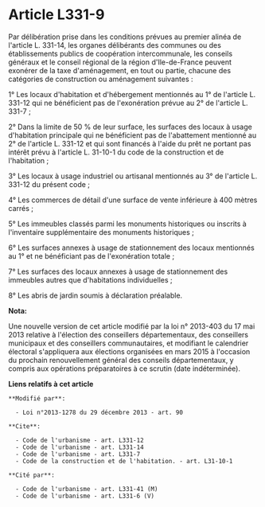 # Article L331-9

Par délibération prise dans les conditions prévues au premier alinéa de l'article L. 331-14, les organes délibérants des
communes ou des établissements publics de coopération intercommunale, les conseils généraux et le conseil régional de la
région d'Ile-de-France peuvent exonérer de la taxe d'aménagement, en tout ou partie, chacune des catégories de construction
ou aménagement suivantes : 

1° Les locaux d'habitation et d'hébergement mentionnés au 1° de l'article L. 331-12 qui ne bénéficient pas de l'exonération
prévue au 2° de l'article L. 331-7 ; 

2° Dans la limite de 50 % de leur surface, les surfaces des locaux à usage d'habitation principale qui ne bénéficient pas de
l'abattement mentionné au 2° de l'article L. 331-12 et qui sont financés à l'aide du prêt ne portant pas intérêt prévu à
l'article L. 31-10-1 du code de la construction et de l'habitation ; 

3° Les locaux à usage industriel ou artisanal  mentionnés au 3° de l'article L. 331-12 du présent code ; 

4° Les commerces de détail d'une surface de vente inférieure à 400 mètres carrés ; 

5° Les immeubles classés parmi les monuments historiques ou inscrits à l'inventaire supplémentaire des monuments
historiques ;

6° Les surfaces annexes à usage de stationnement des locaux mentionnés au 1° et ne bénéficiant pas de l'exonération totale ;

7° Les surfaces des locaux annexes à usage de stationnement des immeubles autres que d'habitations individuelles ;

8° Les abris de jardin soumis à déclaration préalable.

**Nota:**

Une nouvelle version de cet article modifié par la loi n° 2013-403 du 17 mai 2013 relative à l'élection des conseillers
départementaux, des conseillers municipaux et des conseillers communautaires, et modifiant le calendrier électoral
s'appliquera aux élections organisées en mars 2015 à l'occasion du prochain renouvellement général des conseils
départementaux, y compris aux opérations préparatoires à ce scrutin (date indéterminée).

**Liens relatifs à cet article**

	**Modifié par**:

	  - Loi n°2013-1278 du 29 décembre 2013 - art. 90

	**Cite**:

	  - Code de l'urbanisme - art. L331-12
	  - Code de l'urbanisme - art. L331-14
	  - Code de l'urbanisme - art. L331-7
	  - Code de la construction et de l'habitation. - art. L31-10-1

	**Cité par**:

	  - Code de l'urbanisme - art. L331-41 (M)
	  - Code de l'urbanisme - art. L331-6 (V)
